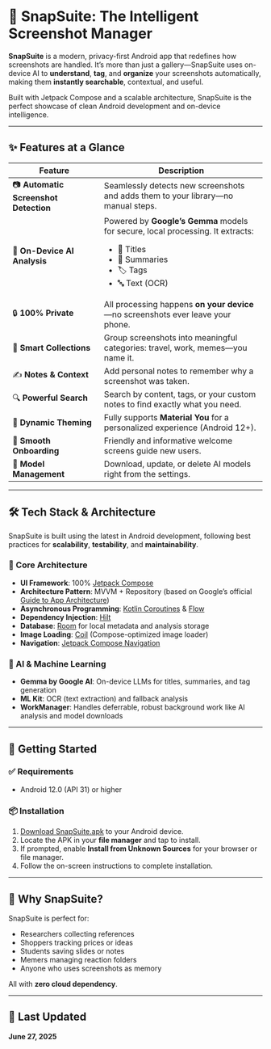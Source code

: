 # 📸 SnapSuite: The Intelligent Screenshot Manager

**SnapSuite** is a modern, privacy-first Android app that redefines how screenshots are handled. It’s more than just a gallery—SnapSuite uses on-device AI to **understand**, **tag**, and **organize** your screenshots automatically, making them **instantly searchable**, contextual, and useful.

Built with Jetpack Compose and a scalable architecture, SnapSuite is the perfect showcase of clean Android development and on-device intelligence.

---

## ✨ Features at a Glance

| Feature | Description |
|--------|-------------|
| 📷 **Automatic Screenshot Detection** | Seamlessly detects new screenshots and adds them to your library—no manual steps. |
| 🧠 **On-Device AI Analysis** | Powered by **Google’s Gemma** models for secure, local processing. It extracts: <ul><li>📌 Titles</li><li>📝 Summaries</li><li>🏷️ Tags</li><li>🔤 Text (OCR)</li></ul> |
| 🔒 **100% Private** | All processing happens **on your device**—no screenshots ever leave your phone. |
| 📂 **Smart Collections** | Group screenshots into meaningful categories: travel, work, memes—you name it. |
| ✍️ **Notes & Context** | Add personal notes to remember why a screenshot was taken. |
| 🔍 **Powerful Search** | Search by content, tags, or your custom notes to find exactly what you need. |
| 🎨 **Dynamic Theming** | Fully supports **Material You** for a personalized experience (Android 12+). |
| 🚀 **Smooth Onboarding** | Friendly and informative welcome screens guide new users. |
| 🧩 **Model Management** | Download, update, or delete AI models right from the settings. |

---

## 🛠️ Tech Stack & Architecture

SnapSuite is built using the latest in Android development, following best practices for **scalability**, **testability**, and **maintainability**.

### 🧱 Core Architecture

- **UI Framework**: 100% [Jetpack Compose](https://developer.android.com/jetpack/compose)
- **Architecture Pattern**: MVVM + Repository (based on Google’s official [Guide to App Architecture](https://developer.android.com/topic/architecture))
- **Asynchronous Programming**: [Kotlin Coroutines](https://kotlinlang.org/docs/coroutines-overview.html) & [Flow](https://kotlinlang.org/docs/flow.html)
- **Dependency Injection**: [Hilt](https://developer.android.com/training/dependency-injection/hilt-android)
- **Database**: [Room](https://developer.android.com/jetpack/androidx/releases/room) for local metadata and analysis storage
- **Image Loading**: [Coil](https://coil-kt.github.io/coil/) (Compose-optimized image loader)
- **Navigation**: [Jetpack Compose Navigation](https://developer.android.com/jetpack/compose/navigation)

### 🧠 AI & Machine Learning

- **Gemma by Google AI**: On-device LLMs for titles, summaries, and tag generation
- **ML Kit**: OCR (text extraction) and fallback analysis
- **WorkManager**: Handles deferrable, robust background work like AI analysis and model downloads

---

## 🚀 Getting Started

### ✅ Requirements

- Android 12.0 (API 31) or higher

### 📦 Installation

1. [Download SnapSuite.apk](#) to your Android device.
2. Locate the APK in your **file manager** and tap to install.
3. If prompted, enable **Install from Unknown Sources** for your browser or file manager.
4. Follow the on-screen instructions to complete installation.

---

## 🙌 Why SnapSuite?

SnapSuite is perfect for:
- Researchers collecting references
- Shoppers tracking prices or ideas
- Students saving slides or notes
- Memers managing reaction folders
- Anyone who uses screenshots as memory

All with **zero cloud dependency**.

---

## 📅 Last Updated

**June 27, 2025**
